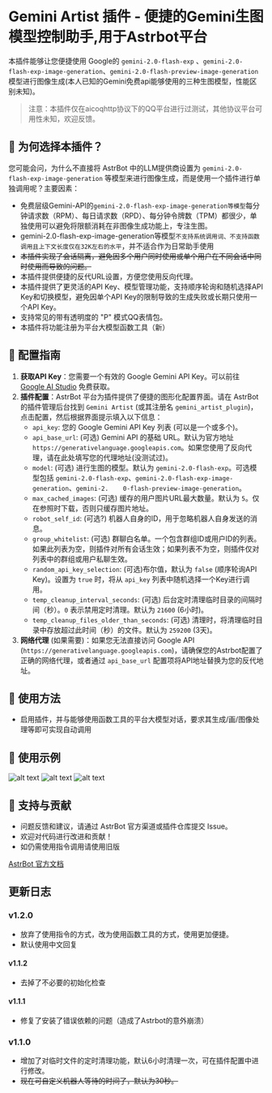 # Gemini Artist 插件 - 便捷的Gemini生图模型控制助手,用于Astrbot平台

本插件能够让您便捷使用 Google的 `gemini-2.0-flash-exp` 、`gemini-2.0-flash-exp-image-generation`、`gemini-2.0-flash-preview-image-generation`模型进行图像生成(本人已知的Gemini免费api能够使用的三种生图模型，性能区别未知)。

>注意：本插件仅在aicoqhttp协议下的QQ平台进行过测试，其他协议平台可用性未知，欢迎反馈。

## 🤔 为何选择本插件？

您可能会问，为什么不直接将 AstrBot 中的LLM提供商设置为 `gemini-2.0-flash-exp-image-generation` 等模型来进行图像生成，而是使用一个插件进行单独调用呢？主要因素：

*   免费层级Gemini-API的`gemini-2.0-flash-exp-image-generation等模型`每分钟请求数（RPM）、每日请求数（RPD）、每分钟令牌数（TPM）都很少，单独使用可以避免将限额消耗在非图像生成功能上，专注生图。
*   gemini-2.0-flash-exp-image-generation等模型`不支持系统调用词、不支持函数调用且上下文长度仅在32K左右的水平`，并不适合作为日常助手使用
*   ~~本插件实现了会话隔离，避免因多个用户同时使用或单个用户在不同会话中同时使用而导致的问题。~~
*   本插件提供便捷的反代URL设置，方便您使用反向代理。
*   本插件提供了更灵活的API Key、模型管理功能，支持顺序轮询和随机选择API Key和切换模型，避免因单个API Key的限制导致的生成失败或长期只使用一个API Key。
*   支持常见的带有透明度的 "P" 模式QQ表情包。
*   本插件将功能注册为平台大模型函数工具（新）


## 🔑 配置指南

1.  **获取API Key**：您需要一个有效的 Google Gemini API Key。可以前往 [Google AI Studio](https://aistudio.google.com/apikey) 免费获取。
2.  **插件配置**：AstrBot 平台为插件提供了便捷的图形化配置界面。请在 AstrBot 的插件管理后台找到 `Gemini Artist` (或其注册名 `gemini_artist_plugin`)，点击配置，然后根据界面提示填入以下信息：
    *   `api_key`: 您的 Google Gemini API Key 列表 (可以是一个或多个)。
    *   `api_base_url`: (可选) Gemini API 的基础 URL。默认为官方地址 `https://generativelanguage.googleapis.com`。如果您使用了反向代理，请在此处填写您的代理地址(没测试过)。
    *   `model`: (可选) 进行生图的模型。默认为 `gemini-2.0-flash-exp`。可选模型包括 `gemini-2.0-flash-exp`、`gemini-2.0-flash-exp-image-generation`、`gemini-2.    0-flash-preview-image-generation`。
    *   `max_cached_images`: (可选) 缓存的用户图片URL最大数量。默认为 `5`。仅在参照时下载，否则只缓存图片地址。
    *   `robot_self_id`: (可选?) 机器人自身的ID，用于忽略机器人自身发送的消息。
    *   `group_whitelist`: (可选) 群聊白名单。一个包含群组ID或用户ID的列表。如果此列表为空，则插件对所有会话生效；如果列表不为空，则插件仅对列表中的群组或用户私聊生效。
    *   `random_api_key_selection`: (可选)布尔值，默认为 `false` (顺序轮询API Key)。设置为 `true` 时，将从 `api_key` 列表中随机选择一个Key进行调用。
    *   `temp_cleanup_interval_seconds`: (可选) 后台定时清理临时目录的间隔时间（秒）。`0` 表示禁用定时清理。默认为 `21600` (6小时)。
    *   `temp_cleanup_files_older_than_seconds`: (可选) 清理时，将清理临时目录中存放超过此时间（秒）的文件。默认为 `259200` (3天)。
3.  **网络代理** (如果需要)：如果您无法直接访问 Google API (`https://generativelanguage.googleapis.com`)，请确保您的Astrbot配置了正确的网络代理，或者通过 `api_base_url` 配置项将API地址替换为您的反代地址。

## 🚀 使用方法

*   启用插件，并与能够使用函数工具的平台大模型对话，要求其生成/画/图像处理等即可实现自动调用

## 🎨 使用示例

 ![alt text](img/img1.jpg) ![alt text](img/img3.jpg) ![alt text](img/img2.jpg)

## 🤝 支持与贡献

*   问题反馈和建议，请通过 AstrBot 官方渠道或插件仓库提交 Issue。
*   欢迎对代码进行改进和贡献！
*   如仍需使用指令调用请使用旧版

[AstrBot 官方文档](https://astrbot.app)

## 更新日志

### v1.2.0
-   放弃了使用指令的方式，改为使用函数工具的方式，使用更加便捷。
-   默认使用中文回复

#### v1.1.2
-   去掉了不必要的初始化检查

#### v1.1.1
-   修复了安装了错误依赖的问题（造成了Astrbot的意外崩溃）

### v1.1.0

-   增加了对临时文件的定时清理功能，默认6小时清理一次，可在插件配置中进行修改。
-   ~~现在可自定义机器人等待的时间了，默认为30秒。~~


